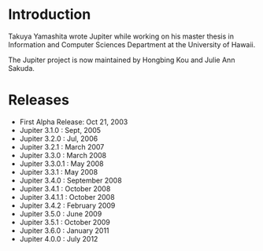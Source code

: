 # Introduction #
Takuya Yamashita wrote Jupiter while working on his master thesis in Information and Computer Sciences Department at the University of Hawaii.

The Jupiter project is now maintained by Hongbing Kou and Julie Ann Sakuda.


# Releases #

  * First Alpha Release: Oct 21, 2003
  * Jupiter 3.1.0 : Sept, 2005
  * Jupiter 3.2.0 : Jul, 2006
  * Jupiter 3.2.1 : March 2007
  * Jupiter 3.3.0 : March 2008
  * Jupiter 3.3.0.1 : May 2008
  * Jupiter 3.3.1 : May 2008
  * Jupiter 3.4.0 : September 2008
  * Jupiter 3.4.1 : October 2008
  * Jupiter 3.4.1.1 : October 2008
  * Jupiter 3.4.2 : February 2009
  * Jupiter 3.5.0 : June 2009
  * Jupiter 3.5.1 : October 2009
  * Jupiter 3.6.0 : January 2011
  * Jupiter 4.0.0 : July 2012